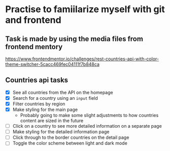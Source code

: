 # Practise to famiilarize myself with git and frontend

## Task is made by using the media files from frontend mentory

https://www.frontendmentor.io/challenges/rest-countries-api-with-color-theme-switcher-5cacc469fec04111f7b848ca

## Countries api tasks

- [x] See all countries from the API on the homepage
- [x] Search for a country using an `input` field
- [x] Filter countries by region
- [x] Make styling for the main page
  - Probably going to make some slight adjustments to how countries content are sized in the future
- [ ] Click on a country to see more detailed information on a separate page
- [ ] Make styling for the detailed information page
- [ ] Click through to the border countries on the detail page
- [ ] Toggle the color scheme between light and dark mode
